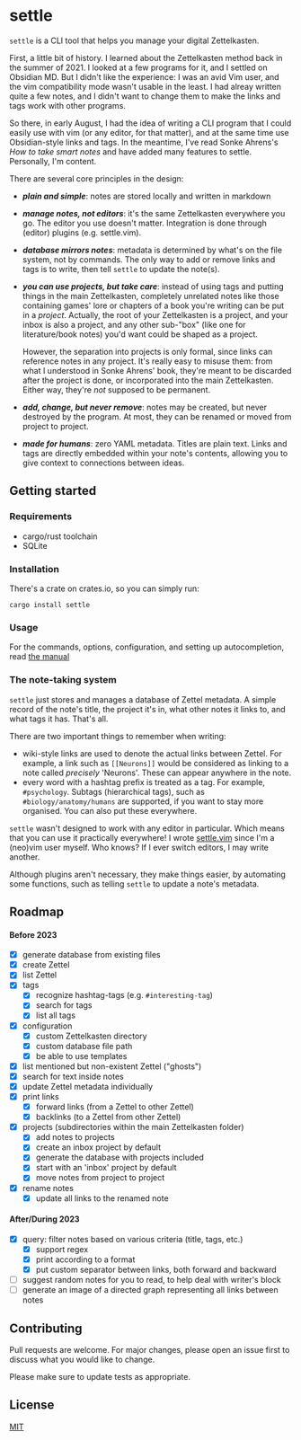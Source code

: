 # settle

`settle` is a CLI tool that helps you manage your digital Zettelkasten.

First, a little bit of history. I learned about the Zettelkasten method back in
the summer of 2021. I looked at a few programs for it, and I settled on Obsidian
MD. But I didn't like the experience: I was an avid Vim user, and the vim
compatibility mode wasn't usable in the least. I had alreay written quite a few
notes, and I didn't want to change them to make the links and tags work with
other programs.

So there, in early August, I had the idea of writing a CLI program that I could
easily use with vim (or any editor, for that matter), and at the same time use
Obsidian-style links and tags. In the meantime, I've read Sonke Ahrens's *How to
take smart notes* and have added many features to settle. Personally, I'm
content.

There are several core principles in the design:

- ***plain and simple***: notes are stored locally and written in markdown

- ***manage notes, not editors***: it's the same Zettelkasten everywhere you go.
    The editor you use doesn't matter. Integration is done through (editor)
    plugins (e.g. settle.vim).

- ***database mirrors notes***: metadata is determined by what's on the file
    system, not by commands. The only way to add or remove links and tags is to
    write, then tell `settle` to update the note(s).

- ***you can use projects, but take care***: instead of using tags and putting
    things in the main Zettelkasten, completely unrelated notes like those
    containing games' lore or chapters of a book you're writing can be put in a
    *project*. Actually, the root of your Zettelkasten is a project, and your
    inbox is also a project, and any other sub-"box" (like one for
    literature/book notes) you'd want could be shaped as a project.

    However, the separation into projects is only formal, since links can
    reference notes in any project. It's really easy to misuse them:
    from what I understood in Sonke Ahrens' book, they're meant to be discarded
    after the project is done, or incorporated into the main Zettelkasten.
    Either way, they're *not* supposed to be permanent.

- ***add, change, but never remove***: notes may be created, but never destroyed
    by the program. At most, they can be renamed or moved from project to
    project.

- ***made for humans***: zero YAML metadata. Titles are plain text. Links and tags
    are directly embedded within your note's contents, allowing you to give
    context to connections between ideas.

## Getting started

### Requirements

* cargo/rust toolchain
* SQLite

### Installation

There's a crate on crates.io, so you can simply run:

```
cargo install settle
```

### Usage

For the commands, options, configuration, and setting up autocompletion, read
[the manual](./doc/SETTLE_MANUAL.md)

### The note-taking system

`settle` just stores and manages a database of Zettel metadata. A simple record
of the note's title, the project it's in, what other notes it links to, and what
tags it has. That's all.

There are two important things to remember when writing:

- wiki-style links are used to denote the actual links between Zettel. For
    example, a link such as `[[Neurons]]` would be considered as linking to a
    note called *precisely* 'Neurons'. These can appear anywhere in the note.
- every word with a hashtag prefix is treated as a tag. For example,
    `#psychology`. Subtags (hierarchical tags), such as
    `#biology/anatomy/humans` are supported, if you want to stay more organised.
    You can also put these everywhere.

`settle` wasn't designed to work with any editor in particular. Which means that
you can use it practically everywhere! I wrote
[settle.vim](https://github.com/xylous/settle.vim) since I'm a (neo)vim user
myself. Who knows? If I ever switch editors, I may write another.

Although plugins aren't necessary, they make things easier, by automating some
functions, such as telling `settle` to update a note's metadata.

## Roadmap

#### Before 2023

- [x] generate database from existing files
- [x] create Zettel
- [x] list Zettel
- [x] tags
    - [x] recognize hashtag-tags (e.g. `#interesting-tag`)
    - [x] search for tags
    - [x] list all tags
- [x] configuration
    - [x] custom Zettelkasten directory
    - [x] custom database file path
    - [x] be able to use templates
- [x] list mentioned but non-existent Zettel ("ghosts")
- [x] search for text inside notes
- [x] update Zettel metadata individually
- [x] print links
    - [x] forward links (from a Zettel to other Zettel)
    - [x] backlinks (to a Zettel from other Zettel)
- [x] projects (subdirectories within the main Zettelkasten folder)
    - [x] add notes to projects
    - [x] create an inbox project by default
    - [x] generate the database with projects included
    - [x] start with an 'inbox' project by default
    - [x] move notes from project to project
- [x] rename notes
    - [x] update all links to the renamed note

#### After/During 2023

- [x] query: filter notes based on various criteria (title, tags, etc.)
    - [x] support regex
    - [x] print according to a format
    - [x] put custom separator between links, both forward and backward
- [ ] suggest random notes for you to read, to help deal with writer's block
- [ ] generate an image of a directed graph representing all links between notes

## Contributing

Pull requests are welcome. For major changes, please open an issue first to
discuss what you would like to change.

Please make sure to update tests as appropriate.

## License

[MIT](LICENSE)
